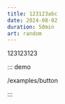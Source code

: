 ```yaml
---
title: 123123abc
date: 2024-08-02
duration: 50min
art: random
---
```


123123123

::: demo

/examples/button

:::
